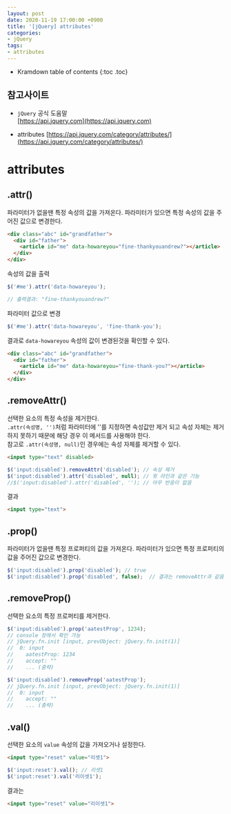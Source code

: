 ```yaml
---
layout: post
date: 2020-11-19 17:00:00 +0900
title: '[jQuery] attributes'
categories:
- jQuery
tags:
- attributes
---
```


* Kramdown table of contents
{:toc .toc}

## 참고사이트
- `jQuery` 공식 도움말  
[https://api.jquery.com](https://api.jquery.com)

- attributes
[https://api.jquery.com/category/attributes/](https://api.jquery.com/category/attributes/)

# attributes  

## .attr()  

파라미터가 없을땐 특정 속성의 값을 가져온다. 파라미터가 있으면 특정 속성의 값을 주어진 값으로 변경한다.  

```html
<div class="abc" id="grandfather">
  <div id="father">
    <article id="me" data-howareyou="fine-thankyouandrew?"></article>
  </div>
</div>
```

속성의 값을 출력  

```javascript
$('#me').attr('data-howareyou');

// 출력결과: "fine-thankyouandrew?"
```

파라미터 값으로 변경  

```javascript
$('#me').attr('data-howareyou', 'fine-thank-you');  
```

결과로 `data-howareyou` 속성의 값이 변경된것을 확인할 수 있다.

```html
<div class="abc" id="grandfather">
  <div id="father">
    <article id="me" data-howareyou="fine-thank-you?"></article>
  </div>
</div>
```

## .removeAttr()  

선택한 요소의 특정 속성을 제거한다.  
`.attr(속성명, '')`처럼 파라미터에 ''를 지정하면 속성값만 제거 되고 속성 자체는 제거하지 못하기 때문에 해당 경우 이 메서드를 사용해야 한다.  
참고로 `.attr(속성명, null)`인 경우에는 속성 자체를 제거할 수 있다.

```html
<input type="text" disabled>
```

```javascript
$('input:disabled').removeAttr('disabled'); // 속성 제거
$('input:disabled').attr('disabled', null); // 윗 라인과 같은 기능
//$('input:disabled').attr('disabled', ''); // 아무 반응이 없음
```

결과

```html
<input type="text">
```

## .prop()  

파라미터가 없을땐 특정 프로퍼티의 값을 가져온다. 파라미터가 있으면 특정 프로퍼티의 값을 주어진 값으로 변경한다.  

```javascript
$('input:disabled').prop('disabled'); // true  
$('input:disabled').prop('disabled', false);  // 결과는 removeAttr과 같음, 참고로 disabled는 속성이나 프로퍼티임.
```

## .removeProp()  

선택한 요소의 특정 프로퍼티를 제거한다.  

```javascript
$('input:disabled').prop('aatestProp', 1234);
// console 창에서 확인 가능
// jQuery.fn.init [input, prevObject: jQuery.fn.init(1)]
//  0: input
//    aatestProp: 1234
//    accept: ""
//    ... (중략)

$('input:disabled').removeProp('aatestProp');
// jQuery.fn.init [input, prevObject: jQuery.fn.init(1)]
//  0: input
//    accept: ""
//    ... (중략)
```


## .val()  

선택한 요소의 `value` 속성의 값을 가져오거나 설정한다.  

```html
<input type="reset" value="리셋1">
```

```javascript
$('input:reset').val(); // 리셋1  
$('input:reset').val('리이셋1');
```

결과는  

```html
<input type="reset" value="리이셋1">
```
